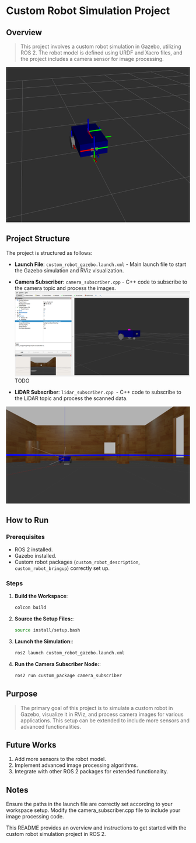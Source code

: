 # Custom Robot Simulation Project

## Overview

> This project involves a custom robot simulation in Gazebo, utilizing ROS 2. The robot model is defined using URDF and Xacro files, and the project includes a camera sensor for image processing.

![Project Structure Image](/images/rviz.png)

## Project Structure

The project is structured as follows:

- **Launch File**: `custom_robot_gazebo.launch.xml` - Main launch file to start the Gazebo simulation and RViz visualization.

- **Camera Subscriber**: `camera_subscriber.cpp` - C++ code to subscribe to the camera topic and process the images.
  ![Camera Structure Image](/images/camera.png)
  TODO

- **LiDAR Subscriber**: `lidar_subscriber.cpp `- C++ code to subscribe to the LiDAR topic and process the scanned data.

![gazebo.png](/images/gazebo.png)

## How to Run

### Prerequisites

- ROS 2 installed.
- Gazebo installed.
- Custom robot packages (`custom_robot_description`, `custom_robot_bringup`) correctly set up.

### Steps

1. **Build the Workspace**:

   ```sh
   colcon build
   ```

2. **Source the Setup Files:**:
   ```sh
   source install/setup.bash
   ```
3. **Launch the Simulation:**:
   ```sh
   ros2 launch custom_robot_gazebo.launch.xml
   ```
4. **Run the Camera Subscriber Node:**:
   ```sh
   ros2 run custom_package camera_subscriber
   ```

## Purpose

> The primary goal of this project is to simulate a custom robot in Gazebo, visualize it in RViz, and process camera images for various applications. This setup can be extended to include more sensors and advanced functionalities.

## Future Works

>

1.  Add more sensors to the robot model.
2.  Implement advanced image processing algorithms.
3.  Integrate with other ROS 2 packages for extended functionality.

## Notes

Ensure the paths in the launch file are correctly set according to your workspace setup.
Modify the camera_subscriber.cpp file to include your image processing code.

This README provides an overview and instructions to get started with the custom robot simulation project in ROS 2.

